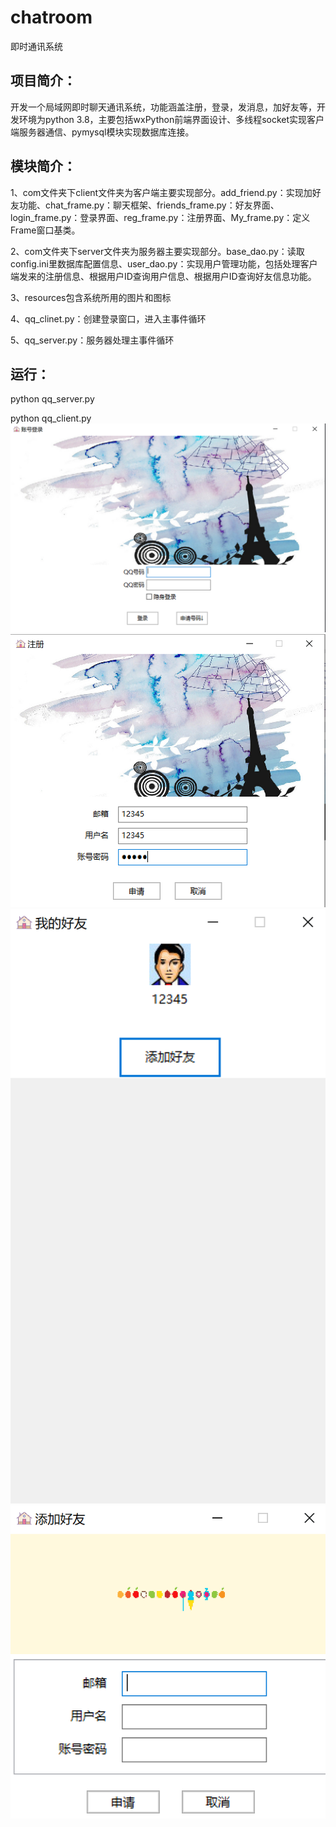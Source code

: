 # chatroom
即时通讯系统
## 项目简介：

开发一个局域网即时聊天通讯系统，功能涵盖注册，登录，发消息，加好友等，开发环境为python 3.8，主要包括wxPython前端界面设计、多线程socket实现客户端服务器通信、pymysql模块实现数据库连接。



## 模块简介：

1、com文件夹下client文件夹为客户端主要实现部分。add_friend.py：实现加好友功能、chat_frame.py：聊天框架、friends_frame.py：好友界面、login_frame.py：登录界面、reg_frame.py：注册界面、My_frame.py：定义Frame窗口基类。

2、com文件夹下server文件夹为服务器主要实现部分。base_dao.py：读取config.ini里数据库配置信息、user_dao.py：实现用户管理功能，包括处理客户端发来的注册信息、根据用户ID查询用户信息、根据用户ID查询好友信息功能。

3、resources包含系统所用的图片和图标

4、qq_clinet.py：创建登录窗口，进入主事件循环

5、qq_server.py：服务器处理主事件循环
## 运行：

python qq_server.py

python qq_client.py
![image](https://github.com/zhangchi991022/chatroom/blob/main/image/1.PNG)
![image](https://github.com/zhangchi991022/chatroom/blob/main/image/2.PNG)
![image](https://github.com/zhangchi991022/chatroom/blob/main/image/3.PNG)
![image](https://github.com/zhangchi991022/chatroom/blob/main/image/4.PNG)
